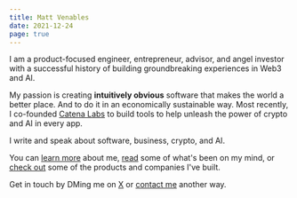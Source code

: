 ```yaml
---
title: Matt Venables
date: 2021-12-24
page: true
---
```


I am a product-focused engineer, entrepreneur, advisor, and angel investor with a successful history of building groundbreaking experiences in Web3 and AI.

My passion is creating **intuitively obvious** software that makes the world a better place. And to do it in an economically sustainable way.  Most recently, I co-founded [Catena Labs](https://catena.xyz) to build tools to help unleash the power of crypto and AI in every app.

I write and speak about software, business, crypto, and AI.

You can [learn more](/about) about me, [read](/writing) some of what's been on my mind, or [check out](/work) some of the products and companies I've built.

Get in touch by DMing me on [X](https://x.com/mattyven) or [contact me](/connect) another way.
